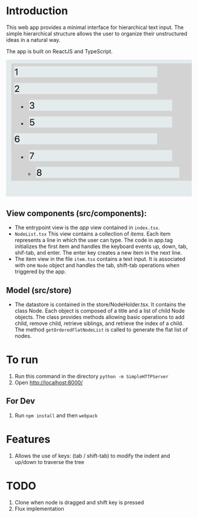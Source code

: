 # Introduction

This web app provides a minimal interface for hierarchical text input. The simple hierarchical structure allows the user to organize their unstructured ideas in a natural way. 

The app is built on ReactJS and TypeScript.

![screenshot](./example.png) 

## View components (src/components):
- The entrypoint view is the *app* view contained in `index.tsx`. 
- `NodeList.tsx` This view contains a collection of *items*. Each item represents a line in which the user can type. The code in app.tag initializes the first item and handles the keyboard events up, down, tab, shif-tab, and enter. The enter key creates a new item in the next line.
- The item view in the file `item.tsx` contains a text input. It is associated with one `Node` object and handles the tab, shift-tab operations when triggered by the app. 

## Model (src/store)
- The datastore is contained in the store/NodeHolder.tsx. It contains the class Node. Each object is composed of a title and a list of child Node objects. The class provides methods allowing basic operations to add child, remove child, retrieve siblings, and retrieve the index of a child. The method `getOrderedFlatNodeList` is called to generate the flat list of nodes.

# To run
1. Run this command in the directory
`python -m SimpleHTTPServer`
2. Open [http://localhost:8000/](http://localhost:8000/)

## For Dev
1. Run `npm install` and then `webpack`

# Features
1. Allows the use of keys: (tab / shift-tab) to modify the indent  and up/down to traverse the tree

# TODO
1. Clone when node is dragged and shift key is pressed
2. Flux implementation
